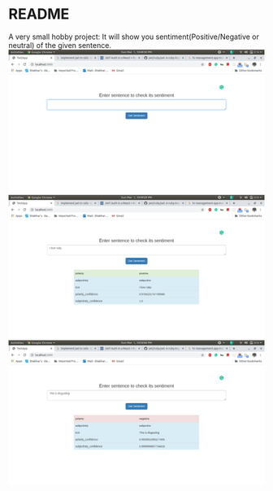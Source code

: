 # README

A very small hobby project:
It will show you sentiment(Positive/Negative or neutral) of the given sentence.
![](https://github.com/shekhar-patil/Sentiment_Analysis/blob/master/readme/Screenshot%20from%202020-03-01%2022-48-36.png)
![](https://github.com/shekhar-patil/Sentiment_Analysis/blob/master/readme/Screenshot%20from%202020-03-01%2022-49-28.png)
![](https://github.com/shekhar-patil/Sentiment_Analysis/blob/master/readme/Screenshot%20from%202020-03-01%2022-50-06.png)
